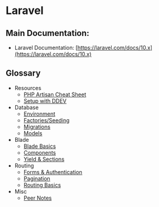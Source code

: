 # Laravel

## Main Documentation:

- Laravel Documentation: [https://laravel.com/docs/10.x](https://laravel.com/docs/10.x)

## Glossary

- Resources
  - [PHP Artisan Cheat Sheet](resources/artisan-cheat-sheet.md)
  - [Setup with DDEV](resources/setup-w-ddev.md)
- Database
  - [Environment](database/environment.md)
  - [Factories/Seeding](database/factories-seeding.md)
  - [Migrations](database/migrations.md)
  - [Models](database/models.md)
- Blade
  - [Blade Basics](blade/blade.md)
  - [Components](blade/components.md)
  - [Yield & Sections](blade/yield-sections.md)
- Routing
  - [Forms & Authentication](database/forms-authentication.md)
  - [Pagination](routing/pagination.md)
  - [Routing Basics](routing/routing.md)
- Misc
  - [Peer Notes](misc/peer-notes.md)